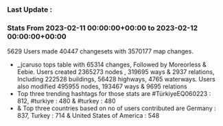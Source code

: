### Last Update :

### Stats From 2023-02-11 00:00:00+00:00 to 2023-02-12 00:00:00+00:00

5629 Users made 40447 changesets with 3570177 map changes.

- \_jcaruso tops table with 65314 changes, Followed by Moreorless & Eebie. Users created 2365273 nodes , 319695 ways & 2937 relations, Including 222528 buildings, 56428 highways, 4765 waterways. Users also modified 495955 nodes, 193467 ways & 9695 relations
- Top three trending hashtags for those stats are #TürkiyeEQ060223 : 812, #turkiye : 480 & #turkey : 480
- & Top three countries based on no of users contributed are Germany : 837, Turkey : 714 & United States of America : 548
